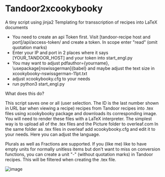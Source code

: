 # Tandoor2xcookybooky
A tiny script using jinja2 Templating for transscription of recipes into LaTeX documents


- You need to create an api Token first. Visit [tandoor-recipe host and port]/api/access-token/ and create a token. In scope enter "read" (omit quotation marks)
- Enter your IP and port in 2 places where it says [YOUR_TANDOOR_HOST] and your token into start_engl.py
- You may want to adjust pdfauthor={yourname}, \usepackage[nswissgerman]{babel} and maybe adjust the text size in xcookybooky-nswissgerman-11pt.txt
- adjust xcookybooky.cfg to your needs
- run python3 start_engl.py

What does this do?

This script saves one or all (user selection. The ID is the last number shown in URL bar when viewing a recipe) recipes from Tandoor recipes into .tex files using xcookybooky package and downloads its corresponding image. You will need to render these files with a LaTeX interpreter. The simplest way is to upload all of the .tex files and the Picture folder to overleaf.com In the same folder as .tex files in overleaf add xcookybooky.cfg and edit it to your needs. Here you can adjust the language.

Plurals as well as Fractions are supported. If you (like me) like to have empty units for normally unitless items but don't want to miss on conversion functions, you can create a unit "-" (without quotation marks) in Tandoor recipes. This will be filtered when creating the .tex file.

![image](https://github.com/user-attachments/assets/a8b35a96-35c9-476d-a85f-af443b45c91d)
